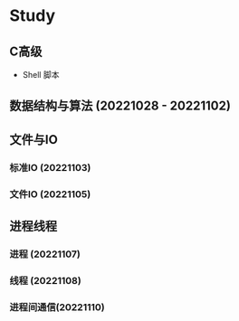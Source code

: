 # Study

## C高级
- Shell 脚本

## 数据结构与算法 (20221028 - 20221102)

## 文件与IO
### 标准IO (20221103)
### 文件IO (20221105)

## 进程线程
### 进程 (20221107)
### 线程 (20221108)
### 进程间通信(20221110)

